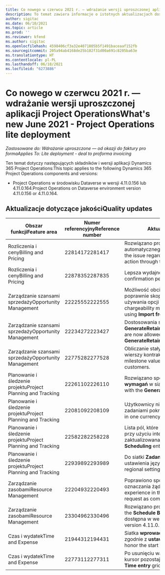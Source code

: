 ```yaml
---
title: Co nowego w czerwcu 2021 r. — wdrażanie wersji uproszczonej aplikacji Project Operations
description: To temat zawiera informacje o istotnych aktualizacjach dostępnych w wydaniu aplikacji wdrożenia wersji uproszczonej aplikacji Project Operations z czerwca 2021 r.
author: sigitac
ms.date: 06/10/2021
ms.topic: article
ms.prod: ''
ms.reviewer: kfend
ms.author: sigitac
ms.openlocfilehash: 4598406cf3a32e4071805b5f1491baceaaf152fb
ms.sourcegitcommit: 205a94ab4168de25b102f31d00a691c8205ba63e
ms.translationtype: HT
ms.contentlocale: pl-PL
ms.lasthandoff: 06/18/2021
ms.locfileid: "6273886"
---
```

# <a name="whats-new-june-2021---project-operations-lite-deployment"></a><span data-ttu-id="ae0bb-103">Co nowego w czerwcu 2021 r. — wdrażanie wersji uproszczonej aplikacji Project Operations</span><span class="sxs-lookup"><span data-stu-id="ae0bb-103">What's new June 2021 - Project Operations lite deployment</span></span>

<span data-ttu-id="ae0bb-104">_Zastosowane do: Wdrażanie uproszczone — od okazji do faktury pro forma_</span><span class="sxs-lookup"><span data-stu-id="ae0bb-104">_Applies To: Lite deployment - deal to proforma invoicing_</span></span>

<span data-ttu-id="ae0bb-105">Ten temat dotyczy następujących składników i wersji aplikacji Dynamics 365 Project Operations:</span><span class="sxs-lookup"><span data-stu-id="ae0bb-105">This topic applies to the following Dynamics 365 Project Operations components and versions:</span></span>

  - <span data-ttu-id="ae0bb-106">Project Operations w środowisku Dataverse w wersji 4.11.0.156 lub 4.11.0.164.</span><span class="sxs-lookup"><span data-stu-id="ae0bb-106">Project Operations on Dataverse environment version 4.11.0.156 or 4.11.0.164.</span></span>

## <a name="quality-updates"></a><span data-ttu-id="ae0bb-107">Aktualizacje dotyczące jakości</span><span class="sxs-lookup"><span data-stu-id="ae0bb-107">Quality updates</span></span>

| <span data-ttu-id="ae0bb-108">**Obszar funkcji**</span><span class="sxs-lookup"><span data-stu-id="ae0bb-108">**Feature area**</span></span> | <span data-ttu-id="ae0bb-109">**Numer referencyjny**</span><span class="sxs-lookup"><span data-stu-id="ae0bb-109">**Reference number**</span></span> | <span data-ttu-id="ae0bb-110">**Aktualizacja dotycząca jakości**</span><span class="sxs-lookup"><span data-stu-id="ae0bb-110">**Quality update**</span></span> |
| --- | --- | --- |
| <span data-ttu-id="ae0bb-111">Rozliczenia i ceny</span><span class="sxs-lookup"><span data-stu-id="ae0bb-111">Billing and Pricing</span></span> | <span data-ttu-id="ae0bb-112">2281417</span><span class="sxs-lookup"><span data-stu-id="ae0bb-112">2281417</span></span> | <span data-ttu-id="ae0bb-113">Rozwiązano problem dotyczący niepowodzenia akcji automatycznego tworzenia faktury w harmonogramie faktur.</span><span class="sxs-lookup"><span data-stu-id="ae0bb-113">Fixed the issue regarding the failure of the automatic invoice creation action through the invoice schedule.</span></span> |
| <span data-ttu-id="ae0bb-114">Rozliczenia i ceny</span><span class="sxs-lookup"><span data-stu-id="ae0bb-114">Billing and Pricing</span></span> | <span data-ttu-id="ae0bb-115">2287835</span><span class="sxs-lookup"><span data-stu-id="ae0bb-115">2287835</span></span> |   <span data-ttu-id="ae0bb-116">Lepsza wydajność potwierdzenia faktury.</span><span class="sxs-lookup"><span data-stu-id="ae0bb-116">Improved invoice confirmation performance.</span></span> |
| <span data-ttu-id="ae0bb-117">Zarządzanie szansami sprzedaży</span><span class="sxs-lookup"><span data-stu-id="ae0bb-117">Opportunity Management</span></span> | <span data-ttu-id="ae0bb-118">2222555</span><span class="sxs-lookup"><span data-stu-id="ae0bb-118">2222555</span></span> | <span data-ttu-id="ae0bb-119">Możliwość obciążania wartości szacunkowych materiałów trzeba poprawnie skopiować do szczegółów wierszy oferty w przypadku używania opcji **Importuj z szacowania projektu**.</span><span class="sxs-lookup"><span data-stu-id="ae0bb-119">Material estimates chargeability must be correctly copied to quote line details when using **Import from Project Estimation**.</span></span> |
| <span data-ttu-id="ae0bb-120">Zarządzanie szansami sprzedaży</span><span class="sxs-lookup"><span data-stu-id="ae0bb-120">Opportunity Management</span></span> | <span data-ttu-id="ae0bb-121">2223427</span><span class="sxs-lookup"><span data-stu-id="ae0bb-121">2223427</span></span> | <span data-ttu-id="ae0bb-122">Dostosowania są teraz dozwolone w ramach akcji **GenerateRetainersFromRetainerScheduleOptions**.</span><span class="sxs-lookup"><span data-stu-id="ae0bb-122">Customizations are now allowed for the action, **GenerateRetainersFromRetainerScheduleOptions**.</span></span> |
| <span data-ttu-id="ae0bb-123">Zarządzanie szansami sprzedaży</span><span class="sxs-lookup"><span data-stu-id="ae0bb-123">Opportunity Management</span></span> | <span data-ttu-id="ae0bb-124">2277528</span><span class="sxs-lookup"><span data-stu-id="ae0bb-124">2277528</span></span> | <span data-ttu-id="ae0bb-125">Obliczanie stałych wartości kamieni milowych rozliczania dla wierszy kontraktu projektu z wieloma klientami.</span><span class="sxs-lookup"><span data-stu-id="ae0bb-125">Fixed billing milestone value calculation for project contract lines with multiple customers.</span></span> |
| <span data-ttu-id="ae0bb-126">Planowanie i śledzenie projektu</span><span class="sxs-lookup"><span data-stu-id="ae0bb-126">Project Planning and Tracking</span></span> | <span data-ttu-id="ae0bb-127">2226110</span><span class="sxs-lookup"><span data-stu-id="ae0bb-127">2226110</span></span> | <span data-ttu-id="ae0bb-128">Rozwiązano sporadyczny problem z funkcję **generowania wymagań** w siatce **zespołu projektu**.</span><span class="sxs-lookup"><span data-stu-id="ae0bb-128">Fixed the intermittent issue with the **Generate Requirement** function in the **Project team** grid.</span></span> |
| <span data-ttu-id="ae0bb-129">Planowanie i śledzenie projektu</span><span class="sxs-lookup"><span data-stu-id="ae0bb-129">Project Planning and Tracking</span></span> | <span data-ttu-id="ae0bb-130">2208109</span><span class="sxs-lookup"><span data-stu-id="ae0bb-130">2208109</span></span> | <span data-ttu-id="ae0bb-131">Użytkownicy nie mogą tworzyć projektu w jednej walucie z zadaniami pokrewnymi w innej walucie.</span><span class="sxs-lookup"><span data-stu-id="ae0bb-131">Users can't create a project in one currency with related tasks in another currency.</span></span> |
| <span data-ttu-id="ae0bb-132">Planowanie i śledzenie projektu</span><span class="sxs-lookup"><span data-stu-id="ae0bb-132">Project Planning and Tracking</span></span> | <span data-ttu-id="ae0bb-133">2258228</span><span class="sxs-lookup"><span data-stu-id="ae0bb-133">2258228</span></span> | <span data-ttu-id="ae0bb-134">Lista pól, które można modyfikować za pomocą encji **Planowanie** przy użyciu interfejsu API harmonogramu planowania, została zaktualizowana.</span><span class="sxs-lookup"><span data-stu-id="ae0bb-134">The list of fields allowed to modify with **Scheduling** entities using the Schedule API has been updated.</span></span> |
| <span data-ttu-id="ae0bb-135">Planowanie i śledzenie projektu</span><span class="sxs-lookup"><span data-stu-id="ae0bb-135">Project Planning and Tracking</span></span> | <span data-ttu-id="ae0bb-136">2293989</span><span class="sxs-lookup"><span data-stu-id="ae0bb-136">2293989</span></span> | <span data-ttu-id="ae0bb-137">Do siatki **Zadania projektu** muszą być przekazywane odpowiednie ustawienia językowe i regionalne.</span><span class="sxs-lookup"><span data-stu-id="ae0bb-137">The correct language and regional settings must be passed to the **Project Tasks** grid.</span></span>|
| <span data-ttu-id="ae0bb-138">Zarządzanie zasobami</span><span class="sxs-lookup"><span data-stu-id="ae0bb-138">Resource Management</span></span> | <span data-ttu-id="ae0bb-139">2220493</span><span class="sxs-lookup"><span data-stu-id="ae0bb-139">2220493</span></span> | <span data-ttu-id="ae0bb-140">Poprawiono sposób pracy w siatce **Zadanie** podczas szybkiego oznaczania żądania zasobu jako zakończonego.</span><span class="sxs-lookup"><span data-stu-id="ae0bb-140">Fixed the user experience in the **Task** grid when quickly marking a resource request as complete.</span></span> |
| <span data-ttu-id="ae0bb-141">Zarządzanie zasobami</span><span class="sxs-lookup"><span data-stu-id="ae0bb-141">Resource Management</span></span> | <span data-ttu-id="ae0bb-142">2330496</span><span class="sxs-lookup"><span data-stu-id="ae0bb-142">2330496</span></span> | <span data-ttu-id="ae0bb-143">Rozwiązano problem z ładowaniem **tablicy harmonogramu**.</span><span class="sxs-lookup"><span data-stu-id="ae0bb-143">Fixed the **Schedule Board** loading issue.</span></span> <span data-ttu-id="ae0bb-144">(Aktualizacja jakości jest dostępna w wersji 4.11.0.164)</span><span class="sxs-lookup"><span data-stu-id="ae0bb-144">(Quality update is available in version 4.11.0.164)</span></span> |
| <span data-ttu-id="ae0bb-145">Czas i wydatek</span><span class="sxs-lookup"><span data-stu-id="ae0bb-145">Time and Expense</span></span> | <span data-ttu-id="ae0bb-146">2194431</span><span class="sxs-lookup"><span data-stu-id="ae0bb-146">2194431</span></span> | <span data-ttu-id="ae0bb-147">Siatka **wprowadzania czasu** musi uznawać początek tygodnia zgodnie z **ustawieniami systemowymi**.</span><span class="sxs-lookup"><span data-stu-id="ae0bb-147">The **Time entry** grid must honor the start of the week as set in the **System settings**.</span></span> |
| <span data-ttu-id="ae0bb-148">Czas i wydatek</span><span class="sxs-lookup"><span data-stu-id="ae0bb-148">Time and Expense</span></span> | <span data-ttu-id="ae0bb-149">2277311</span><span class="sxs-lookup"><span data-stu-id="ae0bb-149">2277311</span></span> | <span data-ttu-id="ae0bb-150">Po usunięciu wartości w komórce w siatce **wprowadzania czasu** kursor pozostaje w siatce.</span><span class="sxs-lookup"><span data-stu-id="ae0bb-150">After you delete the value in a cell in the **Time entry** grid, the cursor remains in the grid.</span></span> |
